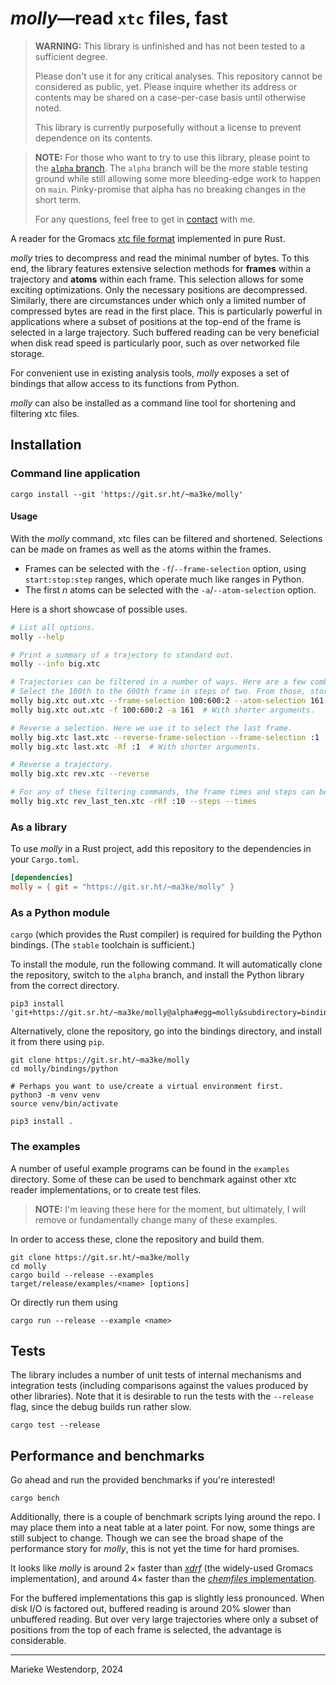 # _molly_&mdash;read `xtc` files, fast

> **WARNING:** This library is unfinished and has not been tested to a
> sufficient degree.
>
> Please don't use it for any critical analyses. This repository cannot be
> considered as public, yet. Please inquire whether its address or contents may
> be shared on a case-per-case basis until otherwise noted.
>
> This library is currently purposefully without a license to prevent
> dependence on its contents.

> **NOTE:** For those who want to try to use this library, please point to the
> [`alpha` branch][alpha]. The `alpha` branch will be the more stable testing
> ground while still allowing some more bleeding-edge work to happen on `main`.
> Pinky-promise that alpha has no breaking changes in the short term.
>
> For any questions, feel free to get in [contact][contact] with me.

A reader for the Gromacs [xtc file format][xtc] implemented in pure Rust.

_molly_ tries to decompress and read the minimal number of bytes. To this end,
the library features extensive selection methods for **frames** within a
trajectory and **atoms** within each frame. This selection allows for some
exciting optimizations. Only the necessary positions are decompressed.
Similarly, there are circumstances under which only a limited number of
compressed bytes are read in the first place. This is particularly powerful in
applications where a subset of positions at the top-end of the frame is
selected in a large trajectory. Such buffered reading can be very beneficial
when disk read speed is particularly poor, such as over networked file storage.

For convenient use in existing analysis tools, _molly_ exposes a set of
bindings that allow access to its functions from Python.

_molly_ can also be installed as a command line tool for shortening and
filtering xtc files.

## Installation

### Command line application

```console
cargo install --git 'https://git.sr.ht/~ma3ke/molly'
```

#### Usage

With the _molly_ command, xtc files can be filtered and shortened. Selections
can be made on frames as well as the atoms within the frames.

- Frames can be selected with the `-f`/`--frame-selection` option, using
  `start:stop:step` ranges, which operate much like ranges in Python.
- The first _n_ atoms can be selected with the `-a`/`--atom-selection` option.

Here is a short showcase of possible uses.

```sh
# List all options.
molly --help

# Print a summary of a trajectory to standard out.
molly --info big.xtc

# Trajectories can be filtered in a number of ways. Here are a few combinations.
# Select the 100th to the 600th frame in steps of two. From those, store only the first 161 atoms.
molly big.xtc out.xtc --frame-selection 100:600:2 --atom-selection 161
molly big.xtc out.xtc -f 100:600:2 -a 161  # With shorter arguments.

# Reverse a selection. Here we use it to select the last frame.
molly big.xtc last.xtc --reverse-frame-selection --frame-selection :1
molly big.xtc last.xtc -Rf :1  # With shorter arguments.

# Reverse a trajectory.
molly big.xtc rev.xtc --reverse

# For any of these filtering commands, the frame times and steps can be written to standard out.
molly big.xtc rev_last_ten.xtc -rRf :10 --steps --times
```

### As a library

To use _molly_ in a Rust project, add this repository to the dependencies in
your `Cargo.toml`.

```toml
[dependencies]
molly = { git = "https://git.sr.ht/~ma3ke/molly" }
```

### As a Python module

`cargo` (which provides the Rust compiler) is required for building the Python
bindings. (The `stable` toolchain is sufficient.)

To install the module, run the following command. It will automatically clone
the repository, switch to the `alpha` branch, and install the Python library
from the correct directory.

```console
pip3 install 'git+https://git.sr.ht/~ma3ke/molly@alpha#egg=molly&subdirectory=bindings/python'
```

Alternatively, clone the repository, go into the bindings directory, and
install it from there using `pip`.

```console
git clone https://git.sr.ht/~ma3ke/molly
cd molly/bindings/python

# Perhaps you want to use/create a virtual environment first.
python3 -m venv venv
source venv/bin/activate

pip3 install .
```

### The examples

A number of useful example programs can be found in the `examples` directory.
Some of these can be used to benchmark against other xtc reader
implementations, or to create test files.

> **NOTE:** I'm leaving these here for the moment, but ultimately, I will
> remove or fundamentally change many of these examples.

In order to access these, clone the repository and build them.

```console
git clone https://git.sr.ht/~ma3ke/molly
cd molly
cargo build --release --examples
target/release/examples/<name> [options]
```

Or directly run them using

```console
cargo run --release --example <name>
```

## Tests

The library includes a number of unit tests of internal mechanisms and
integration tests (including comparisons against the values produced by other
libraries). Note that it is desirable to run the tests with the `--release`
flag, since the debug builds run rather slow.

```console
cargo test --release
```

## Performance and benchmarks

Go ahead and run the provided benchmarks if you're interested!

```console
cargo bench
```

Additionally, there is a couple of benchmark scripts lying around the repo. I
may place them into a neat table at a later point. For now, some things are
still subject to change. Though we can see the broad shape of the performance
story for _molly_, this is not yet the time for hard promises.

It looks like _molly_ is around 2&times; faster than [_xdrf_][xdrf]
(the widely-used Gromacs implementation), and around 4&times; faster than the
[_chemfiles_ implementation][chemfiles].

For the buffered implementations this gap is slightly less pronounced. When
disk I/O is factored out, buffered reading is around 20% slower than unbuffered
reading. But over very large trajectories where only a subset of positions from
the top of each frame is selected, the advantage is considerable.

[alpha]: https://git.sr.ht/~ma3ke/molly/tree/alpha
[contact]: https://dwangschematiek.nl/where
[xtc]: https://manual.gromacs.org/current/reference-manual/file-formats.html#xtc
[xdrf]: https://gitlab.com/gromacs/gromacs/-/blob/d8d6543db04563cb15f71c90ffb5ed2fda092bce/src/gromacs/fileio/xdrf.h
[chemfiles]: https://chemfiles.org/

---

Marieke Westendorp, 2024
